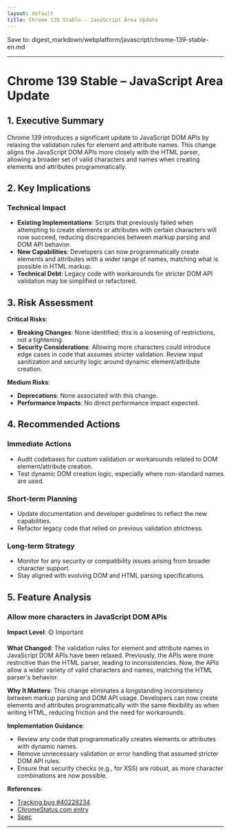 ```yaml
---
layout: default
title: Chrome 139 Stable – JavaScript Area Update
---
```


Save to: digest_markdown/webplatform/javascript/chrome-139-stable-en.md

---

# Chrome 139 Stable – JavaScript Area Update

## 1. Executive Summary

Chrome 139 introduces a significant update to JavaScript DOM APIs by relaxing the validation rules for element and attribute names. This change aligns the JavaScript DOM APIs more closely with the HTML parser, allowing a broader set of valid characters and names when creating elements and attributes programmatically.

## 2. Key Implications

### Technical Impact

- **Existing Implementations**: Scripts that previously failed when attempting to create elements or attributes with certain characters will now succeed, reducing discrepancies between markup parsing and DOM API behavior.
- **New Capabilities**: Developers can now programmatically create elements and attributes with a wider range of names, matching what is possible in HTML markup.
- **Technical Debt**: Legacy code with workarounds for stricter DOM API validation may be simplified or refactored.

## 3. Risk Assessment

**Critical Risks**:
- **Breaking Changes**: None identified; this is a loosening of restrictions, not a tightening.
- **Security Considerations**: Allowing more characters could introduce edge cases in code that assumes stricter validation. Review input sanitization and security logic around dynamic element/attribute creation.

**Medium Risks**:
- **Deprecations**: None associated with this change.
- **Performance Impacts**: No direct performance impact expected.

## 4. Recommended Actions

### Immediate Actions

- Audit codebases for custom validation or workarounds related to DOM element/attribute creation.
- Test dynamic DOM creation logic, especially where non-standard names are used.

### Short-term Planning

- Update documentation and developer guidelines to reflect the new capabilities.
- Refactor legacy code that relied on previous validation strictness.

### Long-term Strategy

- Monitor for any security or compatibility issues arising from broader character support.
- Stay aligned with evolving DOM and HTML parsing specifications.

## 5. Feature Analysis

### Allow more characters in JavaScript DOM APIs

**Impact Level**: 🟡 Important

**What Changed**:
The validation rules for element and attribute names in JavaScript DOM APIs have been relaxed. Previously, the APIs were more restrictive than the HTML parser, leading to inconsistencies. Now, the APIs allow a wider variety of valid characters and names, matching the HTML parser's behavior.

**Why It Matters**:
This change eliminates a longstanding inconsistency between markup parsing and DOM API usage. Developers can now create elements and attributes programmatically with the same flexibility as when writing HTML, reducing friction and the need for workarounds.

**Implementation Guidance**:
- Review any code that programmatically creates elements or attributes with dynamic names.
- Remove unnecessary validation or error handling that assumed stricter DOM API rules.
- Ensure that security checks (e.g., for XSS) are robust, as more character combinations are now possible.

**References**:
- [Tracking bug #40228234](https://issues.chromium.org/issues/40228234)
- [ChromeStatus.com entry](https://chromestatus.com/feature/6278918763708416)
- [Spec](https://dom.spec.whatwg.org/#namespaces)

---